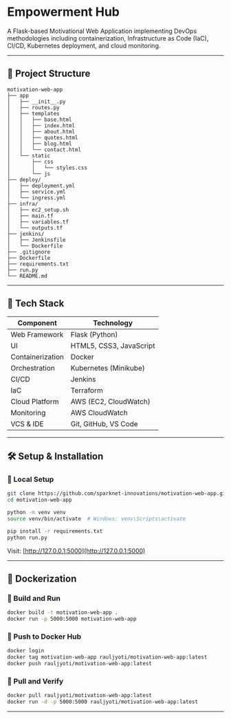
# Empowerment Hub

A Flask-based Motivational Web Application implementing DevOps methodologies including containerization, Infrastructure as Code (IaC), CI/CD, Kubernetes deployment, and cloud monitoring.

---

## 📁 Project Structure

```
motivation-web-app
├── app
│   ├── __init__.py
│   ├── routes.py
│   ├── templates
│   │   ├── base.html
│   │   ├── index.html
│   │   ├── about.html
│   │   ├── quotes.html
│   │   ├── blog.html
│   │   └── contact.html
│   └── static
│       ├── css
│       │   └── styles.css
│       └── js
├── deploy/                 
│   ├── deployment.yml
│   ├── service.yml
│   └── ingress.yml
├── infra/                  
│   ├── ec2_setup.sh         
│   ├── main.tf
│   ├── variables.tf
│   └── outputs.tf
├── jenkins/                
│   ├── Jenkinsfile
│   └── Dockerfile
├── .gitignore              
├── Dockerfile              
├── requirements.txt    
├── run.py
└── README.md
```

---

## 🧰 Tech Stack

| Component        | Technology       |
|------------------|------------------|
| Web Framework    | Flask (Python)   |
| UI               | HTML5, CSS3, JavaScript |
| Containerization | Docker           |
| Orchestration    | Kubernetes (Minikube) |
| CI/CD            | Jenkins          |
| IaC              | Terraform        |
| Cloud Platform   | AWS (EC2, CloudWatch) |
| Monitoring       | AWS CloudWatch   |
| VCS & IDE        | Git, GitHub, VS Code |

---

## 🛠️ Setup & Installation

### 🔹 Local Setup

```bash
git clone https://github.com/sparknet-innovations/motivation-web-app.git
cd motivation-web-app

python -m venv venv
source venv/bin/activate  # Windows: venv\Scripts\activate

pip install -r requirements.txt
python run.py
```

Visit: [http://127.0.0.1:5000](http://127.0.0.1:5000)

---

## 🐳 Dockerization

### 🔹 Build and Run

```bash
docker build -t motivation-web-app .
docker run -p 5000:5000 motivation-web-app
```

### 🔹 Push to Docker Hub

```bash
docker login
docker tag motivation-web-app rauljyoti/motivation-web-app:latest
docker push rauljyoti/motivation-web-app:latest
```

### 🔹 Pull and Verify

```bash
docker pull rauljyoti/motivation-web-app:latest
docker run -d -p 5000:5000 rauljyoti/motivation-web-app:latest
```

---

## 